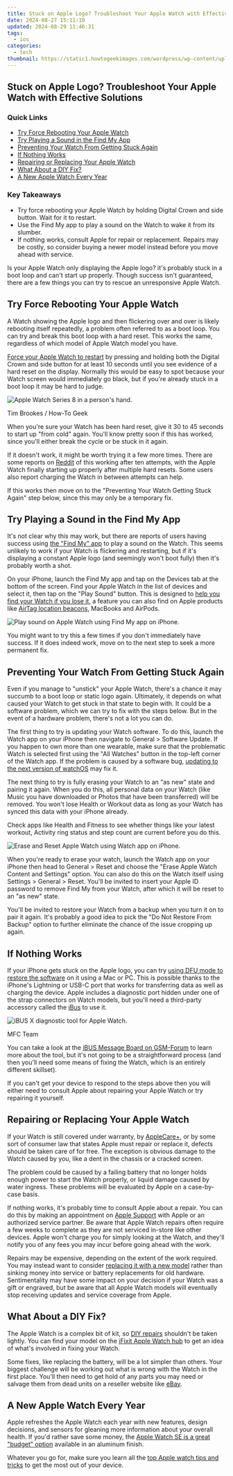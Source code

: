 ```yaml
---
title: Stuck on Apple Logo? Troubleshoot Your Apple Watch with Effective Solutions
date: 2024-08-27 15:11:10
updated: 2024-08-29 11:46:31
tags:
  - ios
categories:
  - tech
thumbnail: https://static1.howtogeekimages.com/wordpress/wp-content/uploads/2024/07/shutterstock_1837325308.jpg
---
```


## Stuck on Apple Logo? Troubleshoot Your Apple Watch with Effective Solutions

### Quick Links

* [Try Force Rebooting Your Apple Watch](https://screen-mirror.techidaily.com/how-to-mirror-nokia-g310-to-mac-drfone-by-drfone-android/)
* [Try Playing a Sound in the Find My App](https://iphone-location.techidaily.com/in-2024-how-to-see-someones-location-on-apple-iphone-11-drfone-by-drfone-virtual-ios/)
* [Preventing Your Watch From Getting Stuck Again](https://extra-skills.techidaily.com/updated-preserving-the-past-in-motion-photo-to-video-transition/)
* [If Nothing Works](https://screen-sharing-recording.techidaily.com/new-enhancing-presence-how-to-effortlessly-eliminate-borders/)
* [Repairing or Replacing Your Apple Watch](https://some-techniques.techidaily.com/2024-approved-harnessing-the-power-of-film-in-educational-practice/)
* [What About a DIY Fix?](https://win-dash.techidaily.com/brother-hl-l2n60dw-printer-drivers-download-free-and-official/)
* [A New Apple Watch Every Year](https://screen-recording.techidaily.com/updated-in-2024-essential-recording-advice-macbooks-camera-insights/)

### Key Takeaways

* Try force rebooting your Apple Watch by holding Digital Crown and side button. Wait for it to restart.
* Use the Find My app to play a sound on the Watch to wake it from its slumber.
* If nothing works, consult Apple for repair or replacement. Repairs may be costly, so consider buying a newer model instead before you move ahead with service.

 Is your Apple Watch only displaying the Apple logo? it's probably stuck in a boot loop and can't start up properly. Though success isn't guaranteed, there are a few things you can try to rescue an unresponsive Apple Watch.

##  Try Force Rebooting Your Apple Watch

 A Watch showing the Apple logo and then flickering over and over is likely rebooting itself repeatedly, a problem often referred to as a boot loop. You can try and break this boot loop with a hard reset. This works the same, regardless of which model of Apple Watch model you have.

[Force your Apple Watch to restart](https://fox-cloud.techidaily.com/updated-virtual-epiphanies-30plus-metaverse-quotations-and-tech/) by pressing and holding both the Digital Crown and side button for at least 10 seconds until you see evidence of a hard reset on the display. Normally this would be easy to spot because your Watch screen would immediately go black, but if you're already stuck in a boot loop it may be hard to judge.

![Apple Watch Series 8 in a person's hand.](https://static1.howtogeekimages.com/wordpress/wp-content/uploads/2024/07/apple_watch_s8_hand.jpg) 

Tim Brookes / How-To Geek

 When you're sure your Watch has been hard reset, give it 30 to 45 seconds to start up "from cold" again. You'll know pretty soon if this has worked, since you'll either break the cycle or be stuck in it again.

 If it doesn't work, it might be worth trying it a few more times. There are some reports on [Reddit](https://www.reddit.com/r/AppleWatch/comments/p1s4n0/apple%5Flogo%5Fboot%5Floop%5Ffix/) of this working after ten attempts, with the Apple Watch finally starting up properly after multiple hard resets. Some users also report charging the Watch in between attempts can help.

 If this works then move on to the "Preventing Your Watch Getting Stuck Again" step below, since this may only be a temporary fix.

##  Try Playing a Sound in the Find My App

 It's not clear why this may work, but there are reports of users having success using [the "Find My" app](https://youtube-lab.techidaily.com/24-the-creators-guide-to-the-top-9-affordable-video-editing-apps/) to play a sound on the Watch. This seems unlikely to work if your Watch is flickering and restarting, but if it's displaying a constant Apple logo (and seemingly won't boot fully) then it's probably worth a shot.

 On your iPhone, launch the Find My app and tap on the Devices tab at the bottom of the screen. Find your Apple Watch in the list of devices and select it, then tap on the "Play Sound" button. This is designed to [help you find your Watch if you lose it](https://facebook-video-content.techidaily.com/updated-regain-control-recovering-after-a-facebook-breach/), a feature you can also find on Apple products like [AirTag location beacons](https://extra-support.techidaily.com/mastering-comfortable-virtual-realities-for-2024/), MacBooks and AirPods.

![Play sound on Apple Watch using Find My app on iPhone.](https://static1.howtogeekimages.com/wordpress/wp-content/uploads/2022/06/play_sound_find_my_apple_watch.jpg) 

 You might want to try this a few times if you don't immediately have success. If it does indeed work, move on to the next step to seek a more permanent fix.

##  Preventing Your Watch From Getting Stuck Again

 Even if you manage to "unstick" your Apple Watch, there's a chance it may succumb to a boot loop or static logo again. Ultimately, it depends on what caused your Watch to get stuck in that state to begin with. It could be a software problem, which we can try to fix with the steps below. But in the event of a hardware problem, there's not a lot you can do.

 The first thing to try is updating your Watch software. To do this, launch the Watch app on your iPhone then navigate to General > Software Update. If you happen to own more than one wearable, make sure that the problematic Watch is selected first using the "All Watches" button in the top-left corner of the Watch app. If the problem is caused by a software bug, [updating to the next version of watchOS](https://facebook-video-share.techidaily.com/new-2024-approved-analyzing-video-platforms-vimeo-and-youtube/) may fix it.

 The next thing to try is fully erasing your Watch to an "as new" state and pairing it again. When you do this, all personal data on your Watch (like Music you have downloaded or Photos that have been transferred) will be removed. You won't lose Health or Workout data as long as your Watch has synced this data with your iPhone already.

 Check apps like Health and Fitness to see whether things like your latest workout, Activity ring status and step count are current before you do this.

![Erase and Reset Apple Watch using Watch app on iPhone.](https://static1.howtogeekimages.com/wordpress/wp-content/uploads/2022/06/reset_apple_watch.jpg) 

 When you're ready to erase your watch, launch the Watch app on your iPhone then head to General > Reset and choose the "Erase Apple Watch Content and Settings" option. You can also do this on the Watch itself using Settings > General > Reset. You'll be invited to insert your Apple ID password to remove Find My from your Watch, after which it will be reset to an "as new" state.

 You'll be invited to restore your Watch from a backup when you turn it on to pair it again. It's probably a good idea to pick the "Do Not Restore From Backup" option to further eliminate the chance of the issue cropping up again.

##  If Nothing Works

 If your iPhone gets stuck on the Apple logo, you can try [using DFU mode to restore the software](https://program-issues.techidaily.com/troubleshooting-and-solutions-for-pc-issues-in-star-wars-jedi-fallen-order/) on it using a Mac or PC. This is possible thanks to the iPhone's Lightning or USB-C port that works for transferring data as well as charging the device. Apple includes a diagnostic port hidden under one of the strap connectors on Watch models, but you'll need a third-party accessory called the [iBus](https://www.mfcbox.com/shop/ibus-x-tool-for-apple-watch-s7-s8-s9-ultra-and-ultra2/) to use it.

![iBUS X diagnostic tool for Apple Watch.](https://static1.howtogeekimages.com/wordpress/wp-content/uploads/2024/07/img_04c3c4-93dcbe-c99dfa-079b99-5d45d9-8adfad.jpg) 

MFC Team

 You can take a look at the [iBUS Message Board on GSM-Forum](https://forum.gsmhosting.com/vbb/f935) to learn more about the tool, but it's not going to be a straightforward process (and then you'll need some means of fixing the Watch, which is an entirely different skillset).

 If you can't get your device to respond to the steps above then you will either need to consult Apple about repairing your Apple Watch or try repairing it yourself.

##  Repairing or Replacing Your Apple Watch

 If your Watch is still covered under warranty, by [AppleCare+](https://facebook-video-files.techidaily.com/updated-2024-approved-blocking-facebooks-advertising-overload-in-real-time/), or by some sort of consumer law that states Apple must repair or replace it, defects should be taken care of for free. The exception is obvious damage to the Watch caused by you, like a dent in the chassis or a cracked screen.

 The problem could be caused by a failing battery that no longer holds enough power to start the Watch properly, or liquid damage caused by water ingress. These problems will be evaluated by Apple on a case-by-case basis.

 If nothing works, it's probably time to consult Apple about a repair. You can do this by making an appointment on [Apple Support](http://www.apple.com/support/) with Apple or an authorized service partner. Be aware that Apple Watch repairs often require a few weeks to complete as they are not serviced in-store like other devices. Apple won't charge you for simply looking at the Watch, and they'll notify you of any fees you may incur before going ahead with the work.

 Repairs may be expensive, depending on the extent of the work required. You may instead want to consider [replacing it with a new model](https://extra-hints.techidaily.com/updated-capture-with-clarity-advanced-tips-for-gopro-hero5-black/) rather than sinking money into service or battery replacements for old hardware. Sentimentality may have some impact on your decision if your Watch was a gift or engraved, but be aware that all Apple Watch models will eventually stop receiving updates and service coverage from Apple.

##  What About a DIY Fix?

 The Apple Watch is a complex bit of kit, so [DIY repairs](https://facebook-record-videos.techidaily.com/updated-the-art-of-ad-driven-earnings-ajays-youtube-strategy/) shouldn't be taken lightly. You can find your model on the [iFixit Apple Watch hub](https://www.ifixit.com/Device/Apple%5FSmartwatch) to get an idea of what's involved in fixing your Watch.

 Some fixes, like replacing the battery, will be a lot simpler than others. Your biggest challenge will be working out what is wrong with the Watch in the first place. You'll then need to get hold of any parts you may need or salvage them from dead units on a reseller website like [eBay](https://ebay.com/).

##  A New Apple Watch Every Year

 Apple refreshes the Apple Watch each year with new features, design decisions, and sensors for gleaning more information about your overall health. If you'd rather save some money, the [Apple Watch SE is a great "budget" option](https://android-transfer.techidaily.com/in-2024-how-to-transfer-contacts-from-oppo-a18-to-other-android-devices-devices-drfone-by-drfone-transfer-from-android-transfer-from-android/) available in an aluminum finish.

 Whatever you go for, make sure you learn all the [top Apple watch tips and tricks](https://buynow-reviews.techidaily.com/ddpai-mini3-dashcam-a-surprisingly-entertaining-journey-on-the-roads/) to get the most out of your device.

<ins class="adsbygoogle"
     style="display:block"
     data-ad-format="autorelaxed"
     data-ad-client="ca-pub-7571918770474297"
     data-ad-slot="1223367746"></ins>



<ins class="adsbygoogle"
     style="display:block"
     data-ad-client="ca-pub-7571918770474297"
     data-ad-slot="8358498916"
     data-ad-format="auto"
     data-full-width-responsive="true"></ins>
